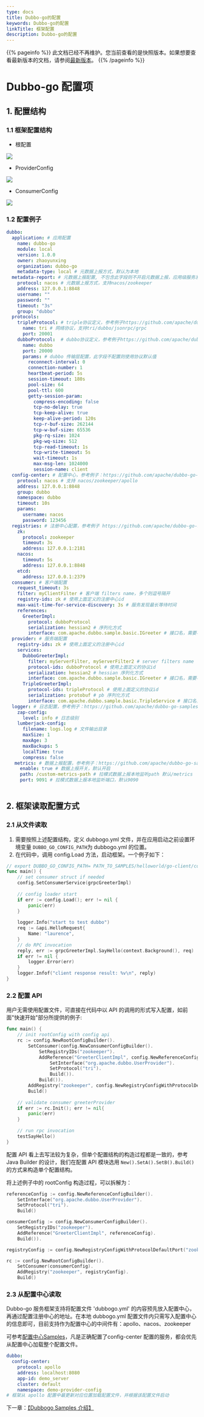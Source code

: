 ```yaml
---
type: docs
title: Dubbo-go的配置
keywords: Dubbo-go的配置
linkTitle: 框架配置
description: Dubbo-go的配置
---
```


{{% pageinfo %}} 此文档已经不再维护。您当前查看的是快照版本。如果想要查看最新版本的文档，请参阅[最新版本](/zh/docs3-v2/golang-sdk/concept/config/basic_concept/)。
{{% /pageinfo %}}

# Dubbo-go 配置项

## 1. 配置结构

### 1.1 框架配置结构

- 根配置

![](/imgs/golang/3.0/config-root-config.png)

- ProviderConfig

![](/imgs/golang/3.0/config-provider-config.png)

- ConsumerConfig

![](/imgs/golang/3.0/config-consumer-config.png)

### 1.2 配置例子

```yaml
dubbo:
  application: # 应用配置
    name: dubbo-go
    module: local
    version: 1.0.0 
    owner: zhaoyunxing
    organization: dubbo-go 
    metadata-type: local # 元数据上报方式，默认为本地
  metadata-report: # 元数据上报配置, 不包含此字段则不开启元数据上报，应用级服务发现依赖此字段，参考例子：https://github.com/apache/dubbo-go-samples/tree/master/registry/servicediscovery
    protocol: nacos # 元数据上报方式，支持nacos/zookeeper 
    address: 127.0.0.1:8848 
    username: ""
    password: ""
    timeout: "3s"
    group: "dubbo"
  protocols:
    tripleProtocol: # triple协议定义，参考例子https://github.com/apache/dubbo-go-samples/tree/master/rpc/tri
      name: tri # 网络协议，支持tri/dubbo/jsonrpc/grpc
      port: 20001
    dubboProtocol:  # dubbo协议定义，参考例子https://github.com/apache/dubbo-go-samples/tree/master/rpc/dubbo
      name: dubbo
      port: 20000
      params: # dubbo 传输层配置，此字段不配置则使用协议默认值
        reconnect-interval: 0
        connection-number: 1
        heartbeat-period: 5s
        session-timeout: 180s
        pool-size: 64
        pool-ttl: 600
        getty-session-param:
          compress-encoding: false
          tcp-no-delay: true
          tcp-keep-alive: true
          keep-alive-period: 120s
          tcp-r-buf-size: 262144
          tcp-w-buf-size: 65536
          pkg-rq-size: 1024
          pkg-wq-size: 512
          tcp-read-timeout: 1s
          tcp-write-timeout: 5s
          wait-timeout: 1s
          max-msg-len: 1024000
          session-name: client
  config-center: # 配置中心，参考例子：https://github.com/apache/dubbo-go-samples/tree/master/configcenter
    protocol: nacos # 支持 nacos/zookeeper/apollo
    address: 127.0.0.1:8848
    group: dubbo
    namespace: dubbo
    timeout: 10s
    params:
      username: nacos
      password: 123456
  registries: # 注册中心配置，参考例子 https://github.com/apache/dubbo-go-samples/tree/master/metrics
    zk:
      protocol: zookeeper
      timeout: 3s
      address: 127.0.0.1:2181
    nacos:
      timeout: 5s
      address: 127.0.0.1:8848
    etcd:
      address: 127.0.0.1:2379
  consumer: # 客户端配置
    request_timeout: 3s
    filter: myClientFilter # 客户端 filters name，多个则逗号隔开
    registry-ids: zk # 使用上面定义的注册中心id
    max-wait-time-for-service-discovery: 3s # 服务发现最长等待时间
    references:
      GreeterImpl:
        protocol: dubboProtocol
        serialization: hessian2 # 序列化方式
        interface: com.apache.dubbo.sample.basic.IGreeter # 接口名，需要与服务端一致
  provider: # 服务端配置
    registry-ids: zk # 使用上面定义的注册中心id
    services:
      DubboGreeterImpl:
        filter: myServerFilter, myServerFilter2 # server filters name 
        protocol-ids: dubboProtocol # 使用上面定义的协议id
        serialization: hessian2 # hessian 序列化方式
        interface: com.apache.dubbo.sample.basic.IGreeter # 接口名，需要与客户端一致
      TripleGreeterImpl:
        protocol-ids: tripleProtocol # 使用上面定义的协议id
        serialization: protobuf # pb 序列化方式
        interface: com.apache.dubbo.sample.basic.TripleService # 接口名，需要与客户端一致
  logger: # 日志配置，参考例子：https://github.com/apache/dubbo-go-samples/tree/master/logger
    zap-config:
      level: info # 日志级别
    lumberjack-config: 
      filename: logs.log # 文件输出目录
      maxSize: 1
      maxAge: 3
      maxBackups: 5
      localTime: true
      compress: false
   metrics: # 数据上报配置，参考例子：https://github.com/apache/dubbo-go-samples/tree/master/metrics
     enable: true # 数据上报开关，默认开启
     path: /custom-metrics-path # 拉模式数据上报本地监听path 默认/metrics
     port: 9091 # 拉模式数据上报本地监听端口，默认9090
 
```

## 2. 框架读取配置方式

### 2.1 从文件读取

1. 需要按照上述配置结构，定义 dubbogo.yml 文件，并在应用启动之前设置环境变量 `DUBBO_GO_CONFIG_PATH`为 dubbogo.yml 的位置。
2. 在代码中，调用 config.Load 方法，启动框架。一个例子如下：

```go
// export DUBBO_GO_CONFIG_PATH= PATH_TO_SAMPLES/helloworld/go-client/conf/dubbogo.yml
func main() {
    // set consumer struct if needed
    config.SetConsumerService(grpcGreeterImpl)
    
    // config loader start
    if err := config.Load(); err != nil {
        panic(err)
    }
    
    logger.Info("start to test dubbo")
    req := &api.HelloRequest{
        Name: "laurence",
    }
    // do RPC invocation
    reply, err := grpcGreeterImpl.SayHello(context.Background(), req)
    if err != nil {
        logger.Error(err)
    }
    logger.Infof("client response result: %v\n", reply)
}
```

### 2.2 配置 API

用户无需使用配置文件，可直接在代码中以 API 的调用的形式写入配置，如前面"快速开始"部分所提供的例子: 

```go
func main() {
    // init rootConfig with config api
    rc := config.NewRootConfigBuilder().
        SetConsumer(config.NewConsumerConfigBuilder().
            SetRegistryIDs("zookeeper").
            AddReference("GreeterClientImpl", config.NewReferenceConfigBuilder().
                SetInterface("org.apache.dubbo.UserProvider").
                SetProtocol("tri").
                Build()).
            Build()).
        AddRegistry("zookeeper", config.NewRegistryConfigWithProtocolDefaultPort("zookeeper")).
        Build()
    
    // validate consumer greeterProvider
    if err := rc.Init(); err != nil{
        panic(err)
    }
    
    // run rpc invocation
    testSayHello()
}
```

配置 API 看上去写法较为复杂，但单个配置结构的构造过程都是一致的，参考 Java Builder 的设计，我们在配置 API 模块选用 `New().SetA().SetB().Build()`的方式来构造单个配置结构。

将上述例子中的 rootConfig 构造过程，可以拆解为：

```go
referenceConfig := config.NewReferenceConfigBuilder().
    SetInterface("org.apache.dubbo.UserProvider").
    SetProtocol("tri").
    Build()

consumerConfig := config.NewConsumerConfigBuilder().
    SetRegistryIDs("zookeeper").
    AddReference("GreeterClientImpl", referenceConfig).
    Build()).

registryConfig := config.NewRegistryConfigWithProtocolDefaultPort("zookeeper")

rc := config.NewRootConfigBuilder().
    SetConsumer(consumerConfig).
    AddRegistry("zookeeper", registryConfig).
    Build()
```

### 2.3 从配置中心读取

Dubbo-go 服务框架支持将配置文件 'dubbogo.yml' 的内容预先放入配置中心，再通过配置注册中心的地址。在本地 dubbogo.yml 配置文件内只需写入配置中心的信息即可，目前支持作为配置中心的中间件有：apollo、nacos、zookeeper

可参考[配置中心Samples](https://github.com/apache/dubbo-go-samples/tree/master/configcenter)，凡是正确配置了config-center 配置的服务，都会优先从配置中心加载整个配置文件。

```yaml
dubbo:
  config-center:
    protocol: apollo
    address: localhost:8080
    app-id: demo_server
    cluster: default
    namespace: demo-provider-config
# 框架从 apollo 配置中最更新对应位置加载配置文件，并根据该配置文件启动
```

下一章：[【Dubbogo Samples 介绍】](../samples/samples_repo.html)